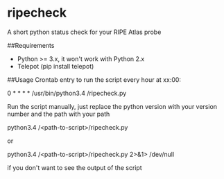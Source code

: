 # ripecheck
A short python status check for your RIPE Atlas probe

##Requirements
* Python >= 3.x, it won't work with Python 2.x
* Telepot (pip install telepot)

##Usage
Crontab entry to run the script every hour at xx:00:

0 * * * * /usr/bin/python3.4 <path-to-script>/ripecheck.py

Run the script manually, just replace the python version with your version number and the path with your path

python3.4 /\<path-to-script\>/ripecheck.py

or
 
python3.4 /\<path-to-script\>/ripecheck.py 2>&1> /dev/null

if you don't want to see the output of the script
